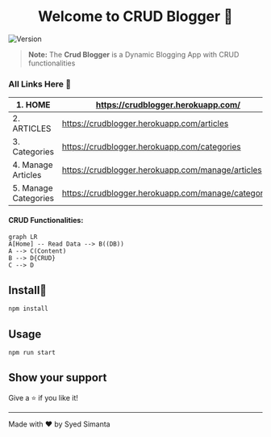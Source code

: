 <h1 align="center">Welcome to CRUD Blogger 👋</h1>
<p>
  <img alt="Version" src="https://img.shields.io/badge/version-1.0.0-blue.svg?cacheSeconds=2592000" />
</p>

> **Note:** The **Crud Blogger** is a Dynamic Blogging App with CRUD functionalities



### All Links Here :link:

| 1. HOME              | https://crudblogger.herokuapp.com/                  |
| -------------------- | --------------------------------------------------- |
| 2. ARTICLES          | https://crudblogger.herokuapp.com/articles          |
| 3. Categories        | https://crudblogger.herokuapp.com/categories        |
| 4.  Manage Articles  | https://crudblogger.herokuapp.com/manage/articles   |
| 5. Manage Categories | https://crudblogger.herokuapp.com/manage/categories |

#### CRUD Functionalities:

```mermaid
graph LR
A[Home] -- Read Data --> B((DB))
A --> C(Content)
B --> D{CRUD}
C --> D
```



## Install:saxophone:

```sh
npm install
```

## Usage

```sh
npm run start
```

## Show your support

Give a ⭐️ if you like it!

***
Made with ❤️ by Syed Simanta
